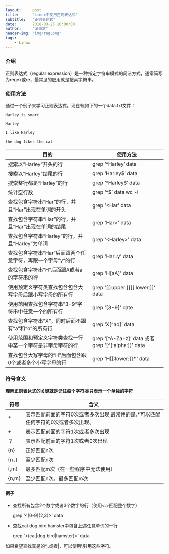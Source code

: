 ```yaml
---
layout:     post
title:      "Linux中使用正则表达式"
subtitle:   "正则表达式"
date:       2018-03-25 10:00:00
author:     "邹盛富"
header-img: "img/reg.png"
tags:
    - Linux
---
```


### 介绍

正则表达式（regular expression）是一种指定字符串模式的简洁方式，通常简写为regex或re，最常见的应用就是搜索字符串。


### 使用方法

通过一个例子来学习正则表达式。现在有如下的一个data.txt文件：
```
Harley is smart

Harley

I like Harley

the dog likes the cat

```

目的                 | 使用方法
--------------------|--------------------
搜索以”Harley“开头的行 | grep ‘^Harley’ data
搜索以”Harley“结尾的行 |  grep ‘Harley$’ data
搜索整行都是“Harley”的行|grep ‘^Harley$’ data
统计空行数| grep ‘^$’ data  wc -l
查找包含字符串“Har”的行，并且“Har”出现在单词的开头|grep '\<Har' data
查找包含字符串“Har”的行，并且“Har”出现在单词的结尾|grep 'Har\>' data
查找包含字符串“Harley”的行，并且“Harley”为单词|grep '\<Harley\>' data
查找包含字符串”Har“后面跟两个任意字符，再跟一个字母”y“的行|grep 'Har..y' data
查找包含字符串”H“后面跟A或者a的字符串的行|grep 'H[aA]' data
使用预定义字符类查找包含包含大写字母后跟小写字母的所有行|grep '[[:upper:]][[:lower:]]' data
使用范围查找包含字符串”3-9“字符串中任意一个的所有行|grep '[3-9]' date
查找包含字符串”X“，同时后面不跟有“a”和“o”的所有行|grep ‘X[^ao]’ data
使用范围和预定义字符类查找一行中某一个字符是非字母字符的行|grep ‘[^A-Za-z]’ data 或者 grep '[^[:alpha:]]' data
查找包含大写字母的“H”后面包含跟0个或者多个小写字母的行|grep 'H[[:lower:]]*' data


### 符号含义

**理解正则表达式的关键就是记住每个字符类只表示一个单独的字符**

符号| 含义
----|----
* |表示匹配前面的字符0次或者多次出现,最常用的是.*可以匹配任何字符的0次或者多次出现。
+ | 表示匹配前面的字符1次或者多次出现
？| 表示匹配前面的字符1次或者0次出现
{n}|正好匹配n次
{n，}|至少匹配n次
{,m}|最多匹配m次（在一些程序中无法使用）
{n,m}|至少匹配n次，最多匹配m次


#### 例子

* 查找所有包含2个数字或者3个数字的行（使用\<.\>匹配整个数字）

  grep ‘\<[0-9]{2,3}\>’ data


* 查找cat dog bird hamster中包含上述任意单词的一行

  grep '\<(cat\|dog\|bird\|hamster)\>' data

如果希望查找真是的*,.或者\|，可以使用\引用这些字符。
